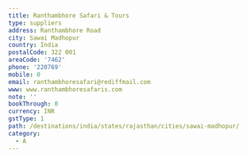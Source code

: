 ```yaml
---
title: Ranthambhore Safari & Tours
type: suppliers
address: Ranthambhore Road
city: Sawai Madhopur
country: India
postalCode: 322 001
areaCode: '7462'
phone: '220769'
mobile: 0
email: ranthambhoresafari@rediffmail.com
www: www.ranthambhoresafaris.com
note: ''
bookThrough: 0
currency: INR
gstType: 1
path: /destinations/india/states/rajasthan/cities/sawai-madhopur/
category:
  - A
---
```


